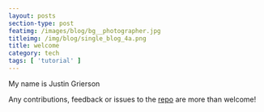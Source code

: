 ```yaml
---
layout: posts
section-type: post
featimg: /images/blog/bg__photographer.jpg
titleimg: /img/blog/single_blog_4a.png
title: welcome
category: tech
tags: [ 'tutorial' ]
---
```


My name is Justin Grierson

Any contributions, feedback or issues to the <a href="https://github.com/ju3tin" target="\_blank">repo</a> are more than welcome!